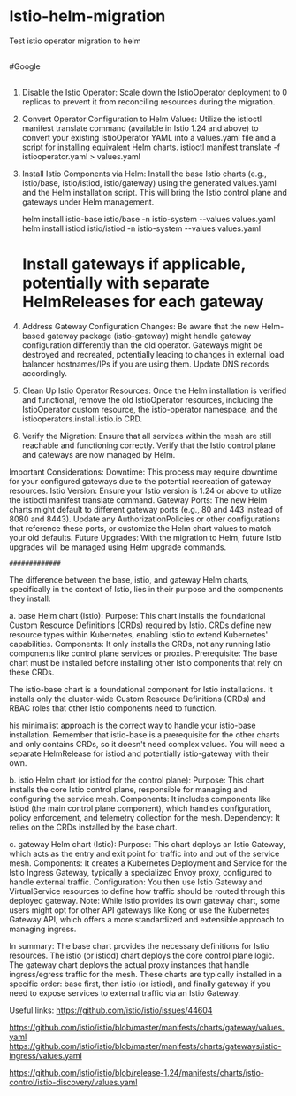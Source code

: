 # Istio-helm-migration
Test istio operator migration to helm
##
#Google
##

1. Disable the Istio Operator:
    Scale down the IstioOperator deployment to 0 replicas to prevent it from reconciling resources during the migration.
    
2.  Convert Operator Configuration to Helm Values:
    Utilize the istioctl manifest translate command (available in Istio 1.24 and above) to convert your existing IstioOperator YAML into a values.yaml file and a script for installing equivalent Helm charts.
       istioctl manifest translate -f istiooperator.yaml > values.yaml

3. Install Istio Components via Helm:
    Install the base Istio charts (e.g., istio/base, istio/istiod, istio/gateway) using the generated values.yaml and the Helm installation script. This will bring the Istio control plane and gateways under Helm management.

   helm install istio-base istio/base -n istio-system --values values.yaml
   helm install istiod istio/istiod -n istio-system --values values.yaml
   # Install gateways if applicable, potentially with separate HelmReleases for each gateway

4. Address Gateway Configuration Changes:
    Be aware that the new Helm-based gateway package (istio-gateway) might handle gateway configuration differently than the old operator. Gateways might be destroyed and recreated, potentially leading to changes in external load balancer hostnames/IPs if you are using them. Update DNS records accordingly.

5. Clean Up Istio Operator Resources:
    Once the Helm installation is verified and functional, remove the old IstioOperator resources, including the IstioOperator custom resource, the istio-operator namespace, and the istiooperators.install.istio.io CRD.

6. Verify the Migration:
    Ensure that all services within the mesh are still reachable and functioning correctly.
    Verify that the Istio control plane and gateways are now managed by Helm.

Important Considerations:
    Downtime: This process may require downtime for your configured gateways due to the potential recreation of gateway resources.
    Istio Version: Ensure your Istio version is 1.24 or above to utilize the istioctl manifest translate command.
    Gateway Ports: The new Helm charts might default to different gateway ports (e.g., 80 and 443 instead of 8080 and 8443). Update any AuthorizationPolicies or other configurations that reference these ports, or customize the Helm chart values to match your old defaults.
    Future Upgrades: With the migration to Helm, future Istio upgrades will be managed using Helm upgrade commands.

    #############

The difference between the base, istio, and gateway Helm charts, specifically in the context of Istio, lies in their purpose and the components they install:

a. base Helm chart (Istio):
Purpose: This chart installs the foundational Custom Resource Definitions (CRDs) required by Istio. CRDs define new resource types within Kubernetes, enabling Istio to extend Kubernetes' capabilities.
Components: It only installs the CRDs, not any running Istio components like control plane services or proxies.
Prerequisite: The base chart must be installed before installing other Istio components that rely on these CRDs.



The istio-base chart is a foundational component for Istio installations.
It installs only the cluster-wide Custom Resource Definitions (CRDs) and RBAC roles that other Istio components need to function.

his minimalist approach is the correct way to handle your istio-base installation. Remember that istio-base is a prerequisite for the other charts and only contains CRDs, so it doesn't need complex values. You will need a separate HelmRelease for istiod and potentially istio-gateway with their own.

b. istio Helm chart (or istiod for the control plane):
Purpose: This chart installs the core Istio control plane, responsible for managing and configuring the service mesh.
Components: It includes components like istiod (the main control plane component), which handles configuration, policy enforcement, and telemetry collection for the mesh.
Dependency: It relies on the CRDs installed by the base chart.

c. gateway Helm chart (Istio):
Purpose: This chart deploys an Istio Gateway, which acts as the entry and exit point for traffic into and out of the service mesh.
Components: It creates a Kubernetes Deployment and Service for the Istio Ingress Gateway, typically a specialized Envoy proxy, configured to handle external traffic.
Configuration: You then use Istio Gateway and VirtualService resources to define how traffic should be routed through this deployed gateway.
Note: While Istio provides its own gateway chart, some users might opt for other API gateways like Kong or use the Kubernetes Gateway API, which offers a more standardized and extensible approach to managing ingress.

In summary:
The base chart provides the necessary definitions for Istio resources.
The istio (or istiod) chart deploys the core control plane logic.
The gateway chart deploys the actual proxy instances that handle ingress/egress traffic for the mesh.
These charts are typically installed in a specific order: base first, then istio (or istiod), and finally gateway if you need to expose services to external traffic via an Istio Gateway.

Useful links:
https://github.com/istio/istio/issues/44604

https://github.com/istio/istio/blob/master/manifests/charts/gateway/values.yaml
https://github.com/istio/istio/blob/master/manifests/charts/gateways/istio-ingress/values.yaml

https://github.com/istio/istio/blob/release-1.24/manifests/charts/istio-control/istio-discovery/values.yaml
